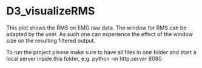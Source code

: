 # D3_visualizeRMS
This plot shows the RMS on EMG raw data. The window for RMS can be adapted by the user. As such one can experience the effect of the window size on the resulting filtered output.

To run the project please make sure to have all files in one folder and start a local server inside this folder, e.g. python -m http.server 8080
